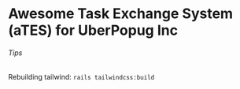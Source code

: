 # Awesome Task Exchange System (aTES) for UberPopug Inc

###### Tips
Rebuilding tailwind: `rails tailwindcss:build`
